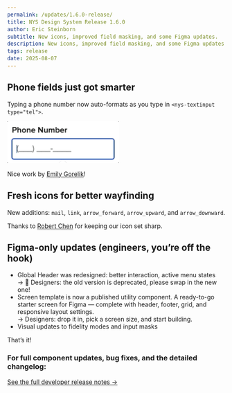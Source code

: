 ```yaml
---
permalink: /updates/1.6.0-release/
title: NYS Design System Release 1.6.0 
author: Eric Steinborn
subtitle: New icons, improved field masking, and some Figma updates.
description: New icons, improved field masking, and some Figma updates.
tags: release
date: 2025-08-07
---
```


## Phone fields just got smarter
Typing a phone number now auto-formats as you type in `<nys-textinput type="tel">`.


![GIF of a form field typing out a well-formatted phone number](../../assets/i/2025/telephone-input-mask.gif)

Nice work by [Emily Gorelik](https://github.com/emilygorelik)!

## Fresh icons for better wayfinding
New additions: `mail`, `link`, `arrow_forward`, `arrow_upward`, and `arrow_downward`.  

Thanks to [Robert Chen](https://github.com/novacat35) for keeping our icon set sharp.

## Figma-only updates (engineers, you’re off the hook)

- Global Header was redesigned: better interaction, active menu states  
    → 🚨 Designers: the old version is deprecated, please swap in the new one!
- Screen template is now a published utility component. A ready-to-go starter screen for Figma — complete with header, footer, grid, and responsive layout settings.  
    → Designers: drop it in, pick a screen size, and start building.
- Visual updates to fidelity modes and input masks

That’s it!

  
### For full component updates, bug fixes, and the detailed changelog:  
[See the full developer release notes →](https://github.com/ITS-HCD/nysds/releases/tag/v1.6.0 "https://github.com/its-hcd/nysds/releases/tag/v1.6.0")